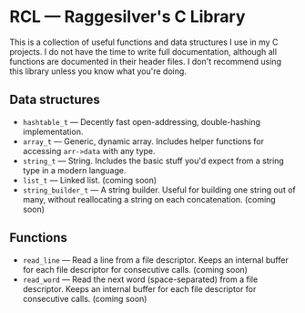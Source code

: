 # RCL — Raggesilver's C Library

This is a collection of useful functions and data structures I use in my C
projects. I do not have the time to write full documentation, although all
functions are documented in their header files. I don't recommend using this
library unless you know what you're doing.

## Data structures

- `hashtable_t` — Decently fast open-addressing, double-hashing implementation.
- `array_t` — Generic, dynamic array. Includes helper functions for accessing
  `arr->data` with any type.
- `string_t` — String. Includes the basic stuff you'd expect from a string
  type in a modern language.
- `list_t` — Linked list. (coming soon)
- `string_builder_t` — A string builder. Useful for building one string out of
  many, without reallocating a string on each concatenation. (coming soon)

## Functions

- `read_line` — Read a line from a file descriptor. Keeps an internal buffer
  for each file descriptor for consecutive calls. (coming soon)
- `read_word` — Read the next word (space-separated) from a file descriptor.
  Keeps an internal buffer for each file descriptor for consecutive calls.
  (coming soon)
